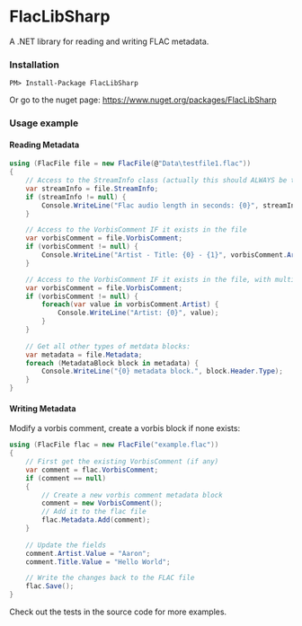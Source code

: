 # FlacLibSharp

A .NET library for reading and writing FLAC metadata.

### Installation

    PM> Install-Package FlacLibSharp

Or go to the nuget page: https://www.nuget.org/packages/FlacLibSharp

### Usage example

#### Reading Metadata

```csharp
using (FlacFile file = new FlacFile(@"Data\testfile1.flac"))
{
    // Access to the StreamInfo class (actually this should ALWAYS be there ...)
    var streamInfo = file.StreamInfo;
    if (streamInfo != null) {
        Console.WriteLine("Flac audio length in seconds: {0}", streamInfo.Duration);
    }

    // Access to the VorbisComment IF it exists in the file
    var vorbisComment = file.VorbisComment;
    if (vorbisComment != null) {
        Console.WriteLine("Artist - Title: {0} - {1}", vorbisComment.Artist.Value, vorbisComment.Title.Value);
    }

    // Access to the VorbisComment IF it exists in the file, with multiple values for a single field
    var vorbisComment = file.VorbisComment;
    if (vorbisComment != null) {
        foreach(var value in vorbisComment.Artist) {
            Console.WriteLine("Artist: {0}", value);
        }
    }
    
    // Get all other types of metdata blocks:
    var metadata = file.Metadata;
    foreach (MetadataBlock block in metadata) {
        Console.WriteLine("{0} metadata block.", block.Header.Type);
    }
}
```

#### Writing Metadata

Modify a vorbis comment, create a vorbis block if none exists:

```csharp
using (FlacFile flac = new FlacFile("example.flac"))
{
    // First get the existing VorbisComment (if any)
    var comment = flac.VorbisComment;
    if (comment == null)
    {
        // Create a new vorbis comment metadata block
        comment = new VorbisComment();
        // Add it to the flac file
        flac.Metadata.Add(comment);
    }
    
    // Update the fields
    comment.Artist.Value = "Aaron";
    comment.Title.Value = "Hello World";

    // Write the changes back to the FLAC file
    flac.Save();
}
```

Check out the tests in the source code for more examples.
